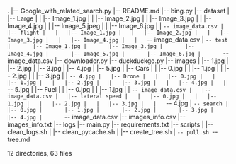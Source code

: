 .
|-- Google_with_related_search.py
|-- README.md
|-- bing.py
|-- dataset
|   |-- Large
|   |   |-- Image_1.jpg
|   |   |-- Image_2.jpg
|   |   |-- Image_3.jpg
|   |   |-- Image_4.jpg
|   |   |-- Image_5.jpeg
|   |   |-- Image_6.jpg
|   |   `-- image_data.csv
|   |-- flight
|   |   |-- Image_1.jpg
|   |   |-- Image_2.jpg
|   |   |-- Image_3.jpg
|   |   |-- Image_4.jpg
|   |   `-- image_data.csv
|   `-- test
|       |-- Image_1.jpg
|       |-- Image_3.jpg
|       |-- Image_4.jpg
|       |-- Image_5.jpg
|       |-- Image_6.jpg
|       `-- image_data.csv
|-- downloader.py
|-- duckduckgo.py
|-- images
|   |-- 1.jpg
|   |-- 2.jpg
|   |-- 3.jpg
|   |-- 4.jpg
|   |-- 5.jpg
|   |-- Cars
|   |   |-- 0.jpg
|   |   |-- 1.jpg
|   |   |-- 2.jpg
|   |   |-- 3.jpg
|   |   `-- 4.jpg
|   |-- Drone
|   |   |-- 0.jpg
|   |   |-- 1.jpg
|   |   |-- 2.jpg
|   |   |-- 3.jpg
|   |   |-- 4.jpg
|   |   `-- 5.jpg
|   |-- Fuel
|   |   |-- 0.jpg
|   |   |-- 1.jpg
|   |   `-- image_data.csv
|   |-- image_data.csv
|   |-- lateral speed
|   |   |-- 0.jpg
|   |   |-- 1.jpg
|   |   |-- 2.jpg
|   |   |-- 3.jpg
|   |   `-- 4.jpg
|   `-- search
|       |-- 0.jpg
|       |-- 1.jpg
|       |-- 2.jpg
|       |-- 3.jpg
|       |-- 4.jpg
|       `-- image_data.csv
|-- images_info.csv
|-- images_info.txt
|-- logs
|-- main.py
|-- requirements.txt
|-- scripts
|   |-- clean_logs.sh
|   |-- clean_pycache.sh
|   |-- create_tree.sh
|   `-- pull.sh
`-- tree.md

12 directories, 63 files
